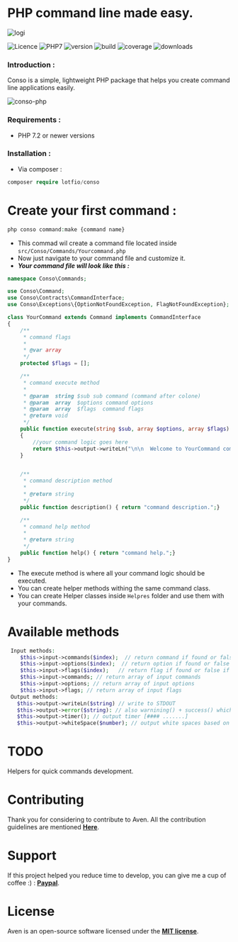 # PHP command line made easy.

![logi](https://user-images.githubusercontent.com/18489496/51750637-f351c280-20b2-11e9-97e3-f1e0232bb04a.png)

![Licence](https://img.shields.io/badge/Licence-MIT-f1c40f.svg)
![PHP7](https://img.shields.io/badge/PHP-7.2-3498db.svg)
![version](https://img.shields.io/badge/version-0.1.0-27ae60.svg)
![build](https://img.shields.io/badge/build-passing-8e44ad.svg)
![coverage](https://img.shields.io/badge/coverage-40%25-27ae60.svg)
![downloads](https://img.shields.io/badge/downloads-10k-c0392b.svg)
### Introduction :
Conso is a simple, lightweight PHP package that helps you create command line applications easily.

![conso-php](https://user-images.githubusercontent.com/18489496/51997787-b4a77800-24b7-11e9-9016-daff3f7216fc.gif)

### Requirements :
- PHP 7.2 or newer versions

### Installation :
- Via composer :

```php
composer require lotfio/conso
```

# Create your first command :
```php
php conso command:make {command name}
```
* This commad wil create a command file located inside `src/Conso/Commands/Yourcommand.php`
* Now just navigate to your command file and customize it.
* ***Your command file will look like this :***
```php
namespace Conso\Commands;

use Conso\Command;
use Conso\Contracts\CommandInterface;
use Conso\Exceptions\{OptionNotFoundException, FlagNotFoundException};

class YourCommand extends Command implements CommandInterface
{
    /**
     * command flags
     * 
     * @var array
     */
    protected $flags = [];

    /**
     * command execute method
     * 
     * @param  string $sub sub command (command after colone)
     * @param  array  $options command options
     * @param  array  $flags  command flags
     * @return void
     */
    public function execute(string $sub, array $options, array $flags)
    {
        //your command logic goes here 
        return $this->output->writeLn("\n\n  Welcome to YourCommand command. \n\n", "yellow");
    }


    /**
     * command description method
     *  
     * @return string
     */
    public function description() { return "command description.";}

    /**
     * command help method
     *  
     * @return string
     */
    public function help() { return "command help.";}
}
```
* The execute method is where all your command logic should be executed.
* You can create helper methods withing the same command class.
* You can create Helper classes inside `Helpres` folder and use them with your commands.
# Available methods
```php
 Input methods:
    $this->input->commands($index);  // return command if found or false if not
    $this->input->options($index);  // return option if found or false if not
    $this->input->flags($index);   // return flag if found or false if not
    $this->input->commands; // return array of input commands 
    $this->input->options; // return array of input options 
    $this->input->flags; // return array of input flags 
 Output methods:
   $this->output->writeLn($string) // write to STDOUT
   $this->output->error($string): // also warnining() + success() which will output to STDOUT with colors but on windowns no ansi support so will not output colors.
   $this->output->timer(); // output timer [#### .......]
   $this->output->whiteSpace($number); // output white spaces based on the given number
```

# TODO 

Helpers for quick commands development.


# Contributing

Thank you for considering to contribute to Aven. All the contribution guidelines are mentioned **[Here](CONTRIBUTE.md)**.

# Support 

If this project helped you reduce time to develop, you can give me a cup of coffee :) : **[Paypal](https://www.paypal.me/lotfio)**.

# License

Aven is an open-source software licensed under the **[MIT license](LICENCE)**.